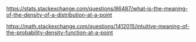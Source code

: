 https://stats.stackexchange.com/questions/86487/what-is-the-meaning-of-the-density-of-a-distribution-at-a-point

https://math.stackexchange.com/questions/1412015/intuitive-meaning-of-the-probability-density-function-at-a-point
